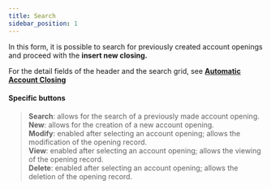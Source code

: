 ```yaml
---
title: Search
sidebar_position: 1
---
```


In this form, it is possible to search for previously created account openings and proceed with the **insert new closing.**

For the detail fields of the header and the search grid, see **[Automatic Account Closing](/docs/finance-area/ledger-records/records/automatic-account-closing/search)**

#### Specific buttons

> **Search**: allows for the search of a previously made account opening.  
> **New**: allows for the creation of a new account opening.  
> **Modify**: enabled after selecting an account opening; allows the modification of the opening record.  
> **View**: enabled after selecting an account opening; allows the viewing of the opening record.  
> **Delete**: enabled after selecting an account opening; allows the deletion of the opening record.